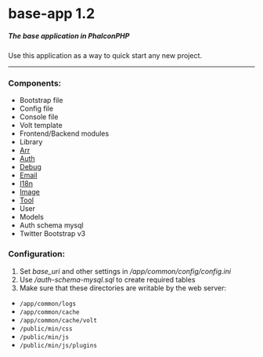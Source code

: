# base-app 1.2

##### The base application in PhalconPHP
Use this application as a way to quick start any new project.
***
### Components:
* Bootstrap file
* Config file
* Console file
* Volt template
* Frontend/Backend modules
* Library
 * [Arr](https://github.com/mruz/base-app/wiki/Arr)
 * [Auth](https://github.com/mruz/base-app/wiki/Auth)
 * [Debug](https://github.com/mruz/base-app/wiki/Debug)
 * [Email](https://github.com/mruz/base-app/wiki/Email)
 * [I18n](https://github.com/mruz/base-app/wiki/I18n)
 * [Image](http://kohanaframework.org/3.3/guide/image/using)
 * [Tool](https://github.com/mruz/base-app/wiki/Tool)
* User
 * Models
 * Auth schema mysql
* Twitter Bootstrap v3

### Configuration:
1. Set *base_uri* and other settings in */app/common/config/config.ini*
2. Use */auth-schema-mysql.sql* to create required tables
3. Make sure that these directories are writable by the web server:
 * `/app/common/logs`
 * `/app/common/cache`
 * `/app/common/cache/volt`
 * `/public/min/css`
 * `/public/min/js`
 * `/public/min/js/plugins`
